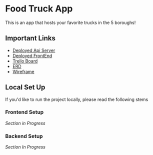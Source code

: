 # Food Truck App

This is an app that hosts your favorite trucks in the 5 boroughs!

## Important Links

- [Deployed Api Server]()
- [Deployed FrontEnd]()
- [Trello Board](https://trello.com/b/DsRA3t2k/truck-app)
- [ERD](https://dbdiagram.io/d/63069ffdf1a9b01b0fd9aa1b)
- [Wireframe]()

## Local Set Up

If you'd like to run the project locally, please read the following stems

### Frontend Setup

_Section in Progress_

### Backend Setup

_Section In Progress_

